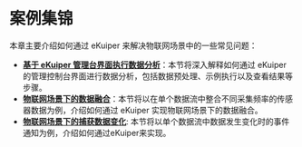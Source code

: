 # 案例集锦

本章主要介绍如何通过 eKuiper 来解决物联网场景中的一些常见问题：

- **[基于 eKuiper 管理台界面执行数据分析](howto.md)**：本节将深入解释如何通过 eKuiper 的管理控制台界面进行数据分析，包括数据预处理、示例执行以及查看结果等步骤。
- **[物联网场景下的数据融合](./data_merge/merge_single_stream.md)**：本节将以在单个数据流中整合不同采集频率的传感器数据为例，介绍如何通过 eKuiper 实现物联网场景下的数据融合。
- **[物联网场景下的捕获数据变化](./change_data_capture.md)**: 本节将以单个数据流中数据发生变化时的事件通知为例，介绍如何通过eKuiper来实现。
